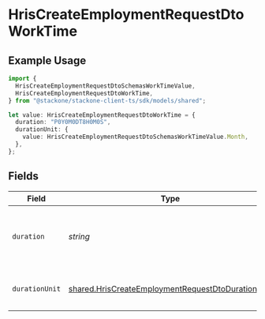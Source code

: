 # HrisCreateEmploymentRequestDtoWorkTime

## Example Usage

```typescript
import {
  HrisCreateEmploymentRequestDtoSchemasWorkTimeValue,
  HrisCreateEmploymentRequestDtoWorkTime,
} from "@stackone/stackone-client-ts/sdk/models/shared";

let value: HrisCreateEmploymentRequestDtoWorkTime = {
  duration: "P0Y0M0DT8H0M0S",
  durationUnit: {
    value: HrisCreateEmploymentRequestDtoSchemasWorkTimeValue.Month,
  },
};
```

## Fields

| Field                                                                                                                         | Type                                                                                                                          | Required                                                                                                                      | Description                                                                                                                   | Example                                                                                                                       |
| ----------------------------------------------------------------------------------------------------------------------------- | ----------------------------------------------------------------------------------------------------------------------------- | ----------------------------------------------------------------------------------------------------------------------------- | ----------------------------------------------------------------------------------------------------------------------------- | ----------------------------------------------------------------------------------------------------------------------------- |
| `duration`                                                                                                                    | *string*                                                                                                                      | :heavy_minus_sign:                                                                                                            | The work time duration in ISO 8601 duration format                                                                            | P0Y0M0DT8H0M0S                                                                                                                |
| `durationUnit`                                                                                                                | [shared.HrisCreateEmploymentRequestDtoDurationUnit](../../../sdk/models/shared/hriscreateemploymentrequestdtodurationunit.md) | :heavy_minus_sign:                                                                                                            | The duration unit of the work time                                                                                            | month                                                                                                                         |